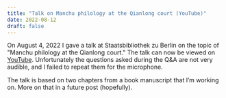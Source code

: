 ```yaml
---
title: "Talk on Manchu philology at the Qianlong court (YouTube)"
date: 2022-08-12
draft: false
---
```


On August 4, 2022 I gave a talk at Staatsbibliothek zu Berlin on the topic of "Manchu philology at the Qianlong court." The talk can now be viewed on [YouTube](https://youtu.be/jiABdyFC6RQ). Unfortunately the questions asked during the Q&A are not very audible, and I failed to repeat them for the microphone.

The talk is based on two chapters from a book manuscript that I’m working on. More on that in a future post (hopefully).